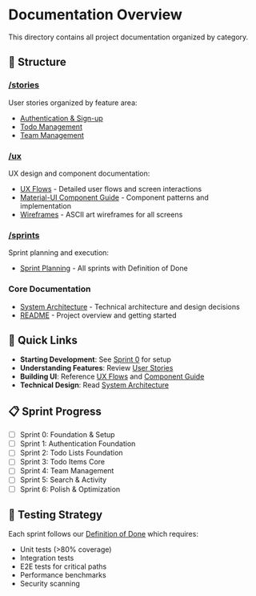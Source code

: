 # Documentation Overview

This directory contains all project documentation organized by category.

## 📁 Structure

### [/stories](./stories/)
User stories organized by feature area:
- [Authentication & Sign-up](./stories/user-stories-authentication.md)
- [Todo Management](./stories/user-stories-todos.md)
- [Team Management](./stories/user-stories-team-management.md)

### [/ux](./ux/)
UX design and component documentation:
- [UX Flows](./ux/ux-flows.md) - Detailed user flows and screen interactions
- [Material-UI Component Guide](./ux/mui-component-guide.md) - Component patterns and implementation
- [Wireframes](./ux/wireframes.md) - ASCII art wireframes for all screens

### [/sprints](./sprints/)
Sprint planning and execution:
- [Sprint Planning](./sprints/sprints.md) - All sprints with Definition of Done

### Core Documentation
- [System Architecture](./system-architecture.md) - Technical architecture and design decisions
- [README](../README.md) - Project overview and getting started

## 🚀 Quick Links

- **Starting Development**: See [Sprint 0](./sprints/sprints.md#sprint-0-foundation--setup) for setup
- **Understanding Features**: Review [User Stories](./stories/)
- **Building UI**: Reference [UX Flows](./ux/ux-flows.md) and [Component Guide](./ux/mui-component-guide.md)
- **Technical Design**: Read [System Architecture](./system-architecture.md)

## 📋 Sprint Progress

- [ ] Sprint 0: Foundation & Setup
- [ ] Sprint 1: Authentication Foundation
- [ ] Sprint 2: Todo Lists Foundation
- [ ] Sprint 3: Todo Items Core
- [ ] Sprint 4: Team Management
- [ ] Sprint 5: Search & Activity
- [ ] Sprint 6: Polish & Optimization

## 🧪 Testing Strategy

Each sprint follows our [Definition of Done](./sprints/sprints.md#definition-of-done-dod) which requires:
- Unit tests (>80% coverage)
- Integration tests
- E2E tests for critical paths
- Performance benchmarks
- Security scanning